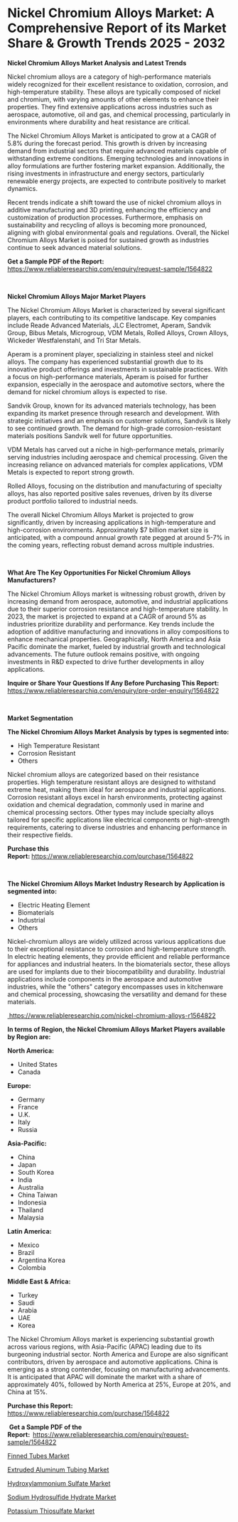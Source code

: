 <p><h1>Nickel Chromium Alloys Market: A Comprehensive Report of its Market Share & Growth Trends 2025 - 2032</h1></p><p><strong>Nickel Chromium Alloys Market Analysis and Latest Trends</strong></p>
<p><p>Nickel chromium alloys are a category of high-performance materials widely recognized for their excellent resistance to oxidation, corrosion, and high-temperature stability. These alloys are typically composed of nickel and chromium, with varying amounts of other elements to enhance their properties. They find extensive applications across industries such as aerospace, automotive, oil and gas, and chemical processing, particularly in environments where durability and heat resistance are critical.</p><p>The Nickel Chromium Alloys Market is anticipated to grow at a CAGR of 5.8% during the forecast period. This growth is driven by increasing demand from industrial sectors that require advanced materials capable of withstanding extreme conditions. Emerging technologies and innovations in alloy formulations are further fostering market expansion. Additionally, the rising investments in infrastructure and energy sectors, particularly renewable energy projects, are expected to contribute positively to market dynamics. </p><p>Recent trends indicate a shift toward the use of nickel chromium alloys in additive manufacturing and 3D printing, enhancing the efficiency and customization of production processes. Furthermore, emphasis on sustainability and recycling of alloys is becoming more pronounced, aligning with global environmental goals and regulations. Overall, the Nickel Chromium Alloys Market is poised for sustained growth as industries continue to seek advanced material solutions.</p></p>
<p><strong>Get a Sample PDF of the Report:&nbsp;</strong> <a href="https://www.reliableresearchiq.com/enquiry/request-sample/1564822?utm_campaign=103&utm_medium=2&utm_source=Github&utm_content=ia&utm_term=02042025&utm_id=nickel-chromium-alloys">https://www.reliableresearchiq.com/enquiry/request-sample/1564822</a></p>
<p>&nbsp;</p>
<p><strong>Nickel Chromium Alloys Major Market Players</strong></p>
<p><p>The Nickel Chromium Alloys Market is characterized by several significant players, each contributing to its competitive landscape. Key companies include Reade Advanced Materials, JLC Electromet, Aperam, Sandvik Group, Bibus Metals, Microgroup, VDM Metals, Rolled Alloys, Crown Alloys, Wickeder Westfalenstahl, and Tri Star Metals. </p><p>Aperam is a prominent player, specializing in stainless steel and nickel alloys. The company has experienced substantial growth due to its innovative product offerings and investments in sustainable practices. With a focus on high-performance materials, Aperam is poised for further expansion, especially in the aerospace and automotive sectors, where the demand for nickel chromium alloys is expected to rise.</p><p>Sandvik Group, known for its advanced materials technology, has been expanding its market presence through research and development. With strategic initiatives and an emphasis on customer solutions, Sandvik is likely to see continued growth. The demand for high-grade corrosion-resistant materials positions Sandvik well for future opportunities.</p><p>VDM Metals has carved out a niche in high-performance metals, primarily serving industries including aerospace and chemical processing. Given the increasing reliance on advanced materials for complex applications, VDM Metals is expected to report strong growth. </p><p>Rolled Alloys, focusing on the distribution and manufacturing of specialty alloys, has also reported positive sales revenues, driven by its diverse product portfolio tailored to industrial needs. </p><p>The overall Nickel Chromium Alloys Market is projected to grow significantly, driven by increasing applications in high-temperature and high-corrosion environments. Approximately $7 billion market size is anticipated, with a compound annual growth rate pegged at around 5-7% in the coming years, reflecting robust demand across multiple industries.</p></p>
<p>&nbsp;</p>
<p><strong>What Are The Key Opportunities For Nickel Chromium Alloys Manufacturers?</strong></p>
<p><p>The Nickel Chromium Alloys market is witnessing robust growth, driven by increasing demand from aerospace, automotive, and industrial applications due to their superior corrosion resistance and high-temperature stability. In 2023, the market is projected to expand at a CAGR of around 5% as industries prioritize durability and performance. Key trends include the adoption of additive manufacturing and innovations in alloy compositions to enhance mechanical properties. Geographically, North America and Asia Pacific dominate the market, fueled by industrial growth and technological advancements. The future outlook remains positive, with ongoing investments in R&D expected to drive further developments in alloy applications.</p></p>
<p><strong>Inquire or Share Your Questions If Any Before Purchasing This Report:</strong> <a href="https://www.reliableresearchiq.com/enquiry/pre-order-enquiry/1564822?utm_campaign=103&utm_medium=2&utm_source=Github&utm_content=ia&utm_term=02042025&utm_id=nickel-chromium-alloys">https://www.reliableresearchiq.com/enquiry/pre-order-enquiry/1564822</a></p>
<p>&nbsp;</p>
<p><strong>Market Segmentation</strong></p>
<p><strong>The Nickel Chromium Alloys Market Analysis by types is segmented into:</strong></p>
<p><ul><li>High Temperature Resistant</li><li>Corrosion Resistant</li><li>Others</li></ul></p>
<p><p>Nickel chromium alloys are categorized based on their resistance properties. High temperature resistant alloys are designed to withstand extreme heat, making them ideal for aerospace and industrial applications. Corrosion resistant alloys excel in harsh environments, protecting against oxidation and chemical degradation, commonly used in marine and chemical processing sectors. Other types may include specialty alloys tailored for specific applications like electrical components or high-strength requirements, catering to diverse industries and enhancing performance in their respective fields.</p></p>
<p><strong>Purchase this Report:&nbsp;</strong><a href="https://www.reliableresearchiq.com/purchase/1564822?utm_campaign=103&utm_medium=2&utm_source=Github&utm_content=ia&utm_term=02042025&utm_id=nickel-chromium-alloys">https://www.reliableresearchiq.com/purchase/1564822</a></p>
<p>&nbsp;</p>
<p><strong>The Nickel Chromium Alloys Market Industry Research by Application is segmented into:</strong></p>
<p><ul><li>Electric Heating Element</li><li>Biomaterials</li><li>Industrial</li><li>Others</li></ul></p>
<p><p>Nickel-chromium alloys are widely utilized across various applications due to their exceptional resistance to corrosion and high-temperature strength. In electric heating elements, they provide efficient and reliable performance for appliances and industrial heaters. In the biomaterials sector, these alloys are used for implants due to their biocompatibility and durability. Industrial applications include components in the aerospace and automotive industries, while the "others" category encompasses uses in kitchenware and chemical processing, showcasing the versatility and demand for these materials.</p></p>
<p><a href="https://www.reliableresearchiq.com/nickel-chromium-alloys-r1564822?utm_campaign=103&utm_medium=2&utm_source=Github&utm_content=ia&utm_term=02042025&utm_id=nickel-chromium-alloys">&nbsp;https://www.reliableresearchiq.com/nickel-chromium-alloys-r1564822</a></p>
<p><strong>In terms of Region, the Nickel Chromium Alloys Market Players available by Region are:</strong></p>
<p>
    <p> <strong> North America: </strong>
        <ul>
            <li>United States</li>
            <li>Canada</li>
        </ul>
        </p> 
    <p> <strong> Europe: </strong>
        <ul>
            <li>Germany</li>
            <li>France</li>
            <li>U.K.</li>
            <li>Italy</li>
            <li>Russia</li>
        </ul>
        </p> 
    <p> <strong> Asia-Pacific: </strong>
        <ul>
            <li>China</li>
            <li>Japan</li>
            <li>South Korea</li>
            <li>India</li>
            <li>Australia</li>
            <li>China Taiwan</li>
            <li>Indonesia</li>
            <li>Thailand</li>
            <li>Malaysia</li>
        </ul>
        </p> 
    <p> <strong> Latin America: </strong>
        <ul>
            <li>Mexico</li>
            <li>Brazil</li>
            <li>Argentina Korea</li>
            <li>Colombia</li>
        </ul>
        </p> 
    <p> <strong> Middle East & Africa: </strong>
        <ul>
            <li>Turkey</li>
            <li>Saudi</li>
            <li>Arabia</li>
            <li>UAE</li>
            <li>Korea</li>
        </ul>
    </p>
    </p>
<p><p>The Nickel Chromium Alloys market is experiencing substantial growth across various regions, with Asia-Pacific (APAC) leading due to its burgeoning industrial sector. North America and Europe are also significant contributors, driven by aerospace and automotive applications. China is emerging as a strong contender, focusing on manufacturing advancements. It is anticipated that APAC will dominate the market with a share of approximately 40%, followed by North America at 25%, Europe at 20%, and China at 15%.</p></p>
<p><strong>Purchase this Report: </strong><a href="https://www.reliableresearchiq.com/purchase/1564822?utm_campaign=103&utm_medium=2&utm_source=Github&utm_content=ia&utm_term=02042025&utm_id=nickel-chromium-alloys">https://www.reliableresearchiq.com/purchase/1564822</a></p>
<p>&nbsp;<strong>Get a Sample PDF of the Report:&nbsp;&nbsp;</strong><a href="https://www.reliableresearchiq.com/enquiry/request-sample/1564822?utm_campaign=103&utm_medium=2&utm_source=Github&utm_content=ia&utm_term=02042025&utm_id=nickel-chromium-alloys">https://www.reliableresearchiq.com/enquiry/request-sample/1564822</a></p>
<p><strong></strong></p>
<p><p><a href="https://github.com/sakuniniray98/Market-Research-Report-List-1/blob/main/finned-tubes-market.md?utm_campaign=103&utm_medium=2&utm_source=Github&utm_content=ia&utm_term=02042025&utm_id=nickel-chromium-alloys">Finned Tubes Market</a></p><p><a href="https://github.com/siriocooch4a/Market-Research-Report-List-1/blob/main/extruded-aluminum-tubing-market.md?utm_campaign=103&utm_medium=2&utm_source=Github&utm_content=ia&utm_term=02042025&utm_id=nickel-chromium-alloys">Extruded Aluminum Tubing Market</a></p><p><a href="https://github.com/yakobotege/Market-Research-Report-List-1/blob/main/hydroxylammonium-sulfate-market.md?utm_campaign=103&utm_medium=2&utm_source=Github&utm_content=ia&utm_term=02042025&utm_id=nickel-chromium-alloys">Hydroxylammonium Sulfate Market</a></p><p><a href="https://github.com/ertssmelov0/Market-Research-Report-List-1/blob/main/sodium-hydrosulfide-hydrate-market.md?utm_campaign=103&utm_medium=2&utm_source=Github&utm_content=ia&utm_term=02042025&utm_id=nickel-chromium-alloys">Sodium Hydrosulfide Hydrate Market</a></p><p><a href="https://github.com/pupekironim/Market-Research-Report-List-1/blob/main/potassium-thiosulfate-market.md?utm_campaign=103&utm_medium=2&utm_source=Github&utm_content=ia&utm_term=02042025&utm_id=nickel-chromium-alloys">Potassium Thiosulfate Market</a></p></p>